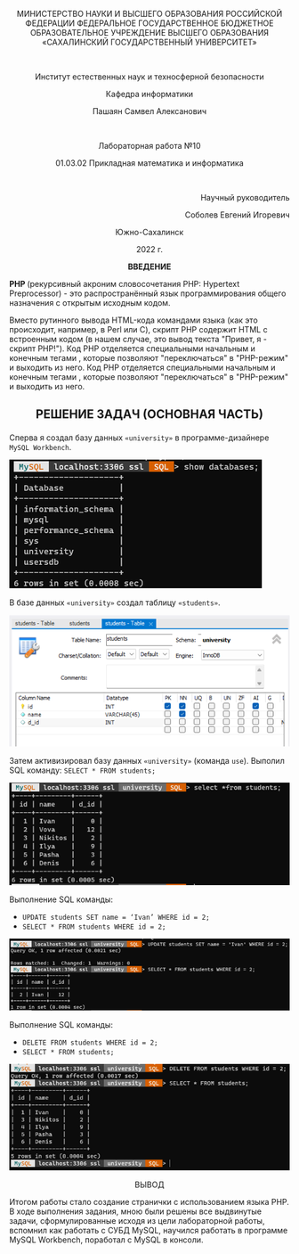 <p align = "center">МИНИСТЕРСТВО НАУКИ И ВЫСШЕГО ОБРАЗОВАНИЯ
РОССИЙСКОЙ ФЕДЕРАЦИИ
ФЕДЕРАЛЬНОЕ ГОСУДАРСТВЕННОЕ БЮДЖЕТНОЕ
ОБРАЗОВАТЕЛЬНОЕ УЧРЕЖДЕНИЕ ВЫСШЕГО ОБРАЗОВАНИЯ
«САХАЛИНСКИЙ ГОСУДАРСТВЕННЫЙ УНИВЕРСИТЕТ»</p>
<br>
<p align = "center">Институт естественных наук и техносферной безопасности</p>
<p align = "center">Кафедра информатики</p>
<p align = "center">Пашаян Самвел Алексанович</p>
<br>
<p align = "center">Лабораторная работа №10</p>
<p align = "center">01.03.02 Прикладная математика и информатика</p>
<br>
<p align = "right" >Научный руководитель</p>
<p align = "right" >Соболев Евгений Игоревич</p>
<p align = "center" >Южно-Сахалинск</p>
<p align = "center" >2022 г.</p>
<p align = "center" ><b>ВВЕДЕНИЕ</b></p>
<p> <b> PHP  </b> (рекурсивный акроним словосочетания PHP: Hypertext Preprocessor) - это распространённый язык программирования общего назначения с открытым исходным кодом.</p>
<p> Вместо рутинного вывода HTML-кода командами языка (как это происходит, например, в Perl или C), скрипт PHP содержит HTML с встроенным кодом (в нашем случае, это вывод текста "Привет, я - скрипт PHP!"). Код PHP отделяется специальными начальным и конечным тегами <?php и ?>, которые позволяют "переключаться" в "PHP-режим" и выходить из него.
Код PHP отделяется специальными начальным и конечным тегами <?php и ?>, которые позволяют "переключаться" в "PHP-режим" и выходить из него.</p>

## <p align = "center" > РЕШЕНИЕ ЗАДАЧ (ОСНОВНАЯ ЧАСТЬ) </p>

Сперва я создал базу данных `«university»` в программе-дизайнере `MySQL Workbench`.

![](1.png)

В базе данных `«university»` создал таблицу `«students»`.

![](2.png)

Затем активизировал базу данных `«university»` (команда `use`).
Выполил SQL команду: `SELECT * FROM students;`

![](3.png)

Выполнение SQL команды:

- `UPDATE students SET name = ‘Ivan’ WHERE id = 2;`
- `SELECT * FROM students WHERE id = 2;`

![](4.png)

Выполнение SQL команды:

- `DELETE FROM students WHERE id = 2;`
- `SELECT * FROM students;`

![](5.png)

<p align = "center" > ВЫВОД </p>
<p> Итогом работы стало создание странички с использованием языка PHP. В ходе выполнения задания, мною были решены все выдвинутые задачи, сформулированные исходя из цели лабораторной работы, вспомнил как работать с СУБД MySQL, научился работать в программе MySQL Workbench, поработал с MySQL в консоли.</p>